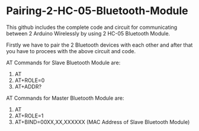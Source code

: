 # Pairing-2-HC-05-Bluetooth-Module
This github includes the complete code and circuit for communicating between 2 Arduino Wirelessly by using 2 HC-05 Bluetooth Module.

Firstly we have to pair the 2 Bluetooth devices with each other and after that you have to procees with the above circuit and code.

AT Commands for Slave Bluetooth Module are:
1) AT
2) AT+ROLE=0
3) AT+ADDR?

AT Commands for Master Bluetooth Module are:
1) AT
2) AT+ROLE=1
3) AT+BIND=00XX,XX,XXXXXX (MAC Address of Slave Bluetooth Module)
